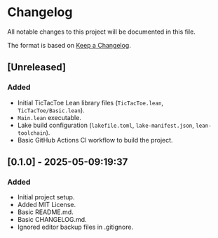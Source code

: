 # Changelog

All notable changes to this project will be documented in this file.

The format is based on [Keep a Changelog](https://keepachangelog.com/en/1.0.0/).

## [Unreleased]
### Added
- Initial TicTacToe Lean library files (`TicTacToe.lean`, `TicTacToe/Basic.lean`).
- `Main.lean` executable.
- Lake build configuration (`lakefile.toml`, `lake-manifest.json`, `lean-toolchain`).
- Basic GitHub Actions CI workflow to build the project.

## [0.1.0] - 2025-05-09:19:37
### Added
- Initial project setup.
- Added MIT License.
- Basic README.md.
- Basic CHANGELOG.md.
- Ignored editor backup files in .gitignore. 